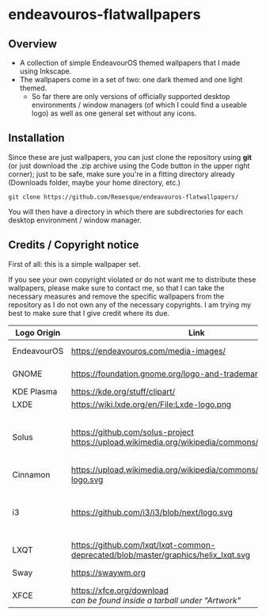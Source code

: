 # endeavouros-flatwallpapers

## Overview
* A collection of simple EndeavourOS themed wallpapers that I made using Inkscape.
* The wallpapers come in a set of two: one dark themed and one light themed.
  * So far there are only versions of officially supported desktop environments / window managers (of which I could find a useable logo) as well as one general set without any icons.

## Installation
Since these are just wallpapers, you can just clone the repository using **git** (or just download the .zip archive using the Code button in the upper right corner); just to be safe, make sure you're in a fitting directory already (Downloads folder, maybe your home directory, etc.)

```
git clone https://github.com/Reoesque/endeavouros-flatwallpapers/
```

You will then have a directory in which there are subdirectories for each desktop environment / window manager.

## Credits / Copyright notice
First of all: this is a simple wallpaper set.

If you see your own copyright violated or do not want me to distribute these wallpapers, please make sure to contact me, so that I can take the necessary measures and remove the specific wallpapers from the repository as I do not own any of the necessary copyrights. I am trying my best to make sure that I give credit where its due.

| Logo Origin | Link | Creator |
|---|---|--:|
| EndeavourOS | https://endeavouros.com/media-images/  | [EndeavourOS team](https://endeavouros.com) |
| GNOME  | https://foundation.gnome.org/logo-and-trademarks/  | [GNOME Foundation](https://foundation.gnome.org/) |
| KDE Plasma  | https://kde.org/stuff/clipart/  | [KDE](https://kde.org/)  |
| LXDE  | https://wiki.lxde.org/en/File:Lxde-logo.png  | Mario Behling |
| Solus  | https://github.com/solus-project <br> https://upload.wikimedia.org/wikipedia/commons/1/17/Budgie.svg  | Original: [Solus Project](https://github.com/solus-project) <br> SVG recreation: NotRepublicTV  |
| Cinnamon  |  https://upload.wikimedia.org/wikipedia/commons/5/5a/Cinnamon-logo.svg | [LinuxMint team](https://developer.linuxmint.com)  |
| i3 | https://github.com/i3/i3/blob/next/logo.svg  | Denis Steckelmacher (steckdenis) <br> yellowiscool <br> farvardin  |
| LXQT |  https://github.com/lxqt/lxqt-common-deprecated/blob/master/graphics/helix_lxqt.svg | Caig  |
| Sway  | https://swaywm.org  | [Sway window manager team](https://swaywm.org)  |
| XFCE  | https://xfce.org/download <br> *can be found inside a tarball under "Artwork"*  | [XFCE team](https://xfce.org/)  |
